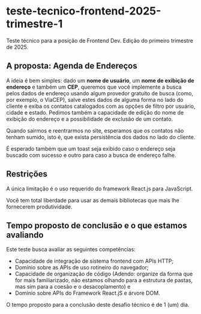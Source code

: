 # teste-tecnico-frontend-2025-trimestre-1
Teste técnico para a posição de Frontend Dev. Edição do primeiro trimestre de 2025.

## A proposta: Agenda de Endereços

A ideia é bem simples: dado um **nome de usuário**, um **nome de exibição de endereço** e também um **CEP**,
queremos que você implemente a busca pelos dados de endereço usando algum provedor gratuito de busca (como,
por exemplo, o ViaCEP), salve estes dados de alguma forma no lado do cliente e exiba os contatos catalogados
com as opções de filtro por usuário, cidade e estado. Pedimos também a capacidade de edição do nome de exibição
do endereço e a possibilidade de exclusão de um contato.

Quando sairmos e reentrarmos no site, esperamos que os contatos não tenham sumido, isto é, que exista
persistência dos dados no lado do cliente.

É esperado também que um toast seja exibido caso o endereço seja buscado com sucesso e outro para caso a busca
de endereço falhe.

## Restrições

A única limitação é o uso requerido do framework React.js para JavaScript.

Você tem total liberdade para usar as demais bibliotecas que mais lhe fornecerem produtividade.

## Tempo proposto de conclusão e o que estamos avaliando

Este teste busca avaliar as seguintes competências:

- Capacidade de integração de sistema frontend com APIs HTTP;
- Domínio sobre as APIs de uso rotineiro do navegador;
- Capacidade de organização de código (Adendo: organize da forma que for mais familiarizado, não estamos olhando para a estrutura de pastas, mas sim para a coesão e o desacoplamento) e
- Domínio sobre APIs do Framework React.jS e árvore DOM.

O tempo proposto para a conclusão deste desafio técnico é de 1 (um) dia.


